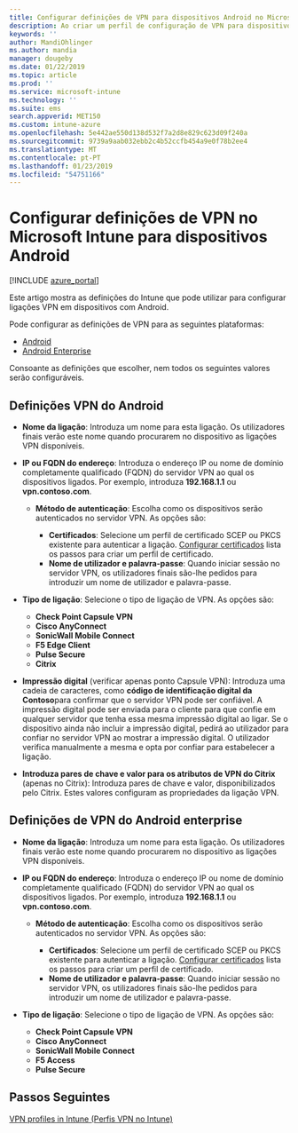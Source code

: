 ```yaml
---
title: Configurar definições de VPN para dispositivos Android no Microsoft Intune – Azure | Microsoft Docs
description: Ao criar um perfil de configuração de VPN para dispositivos Android e Android for Work, introduza o nome da ligação, o endereço IP ou FQDN do servidor VPN, selecione a forma como os utilizadores autenticam no servidor VPN e, em seguida, selecione os tipos de ligação Citrix, SonicWall, Check Point Capsule, Pulse Secure e Microsoft Edge.
keywords: ''
author: MandiOhlinger
ms.author: mandia
manager: dougeby
ms.date: 01/22/2019
ms.topic: article
ms.prod: ''
ms.service: microsoft-intune
ms.technology: ''
ms.suite: ems
search.appverid: MET150
ms.custom: intune-azure
ms.openlocfilehash: 5e442ae550d138d532f7a2d8e829c623d09f240a
ms.sourcegitcommit: 9739a9aab032ebb2c4b52ccfb454a9e0f78b2ee4
ms.translationtype: MT
ms.contentlocale: pt-PT
ms.lasthandoff: 01/23/2019
ms.locfileid: "54751166"
---
```

# <a name="configure-vpn-settings-for-devices-running-android-in-intune"></a>Configurar definições de VPN no Microsoft Intune para dispositivos Android

[!INCLUDE [azure_portal](./includes/azure_portal.md)]

Este artigo mostra as definições do Intune que pode utilizar para configurar ligações VPN em dispositivos com Android.

Pode configurar as definições de VPN para as seguintes plataformas:

- [Android](#android-vpn-settings)
- [Android Enterprise](#android-enterprise-vpn-settings)

Consoante as definições que escolher, nem todos os seguintes valores serão configuráveis.

## <a name="android-vpn-settings"></a>Definições VPN do Android

- **Nome da ligação**: Introduza um nome para esta ligação. Os utilizadores finais verão este nome quando procurarem no dispositivo as ligações VPN disponíveis.
- **IP ou FQDN do endereço**: Introduza o endereço IP ou nome de domínio completamente qualificado (FQDN) do servidor VPN ao qual os dispositivos ligados. Por exemplo, introduza **192.168.1.1** ou **vpn.contoso.com**.

  - **Método de autenticação**: Escolha como os dispositivos serão autenticados no servidor VPN. As opções são:

    - **Certificados**: Selecione um perfil de certificado SCEP ou PKCS existente para autenticar a ligação. [Configurar certificados](certificates-configure.md) lista os passos para criar um perfil de certificado.
    - **Nome de utilizador e palavra-passe**: Quando iniciar sessão no servidor VPN, os utilizadores finais são-lhe pedidos para introduzir um nome de utilizador e palavra-passe.

- **Tipo de ligação**: Selecione o tipo de ligação de VPN. As opções são:

  - **Check Point Capsule VPN**
  - **Cisco AnyConnect**
  - **SonicWall Mobile Connect**
  - **F5 Edge Client**
  - **Pulse Secure**
  - **Citrix**

- **Impressão digital** (verificar apenas ponto Capsule VPN): Introduza uma cadeia de caracteres, como **código de identificação digital da Contoso**para confirmar que o servidor VPN pode ser confiável. A impressão digital pode ser enviada para o cliente para que confie em qualquer servidor que tenha essa mesma impressão digital ao ligar. Se o dispositivo ainda não incluir a impressão digital, pedirá ao utilizador para confiar no servidor VPN ao mostrar a impressão digital. O utilizador verifica manualmente a mesma e opta por confiar para estabelecer a ligação.
- **Introduza pares de chave e valor para os atributos de VPN do Citrix** (apenas no Citrix): Introduza pares de chave e valor, disponibilizados pelo Citrix. Estes valores configuram as propriedades da ligação VPN.

## <a name="android-enterprise-vpn-settings"></a>Definições de VPN do Android enterprise

- **Nome da ligação**: Introduza um nome para esta ligação. Os utilizadores finais verão este nome quando procurarem no dispositivo as ligações VPN disponíveis.
- **IP ou FQDN do endereço**: Introduza o endereço IP ou nome de domínio completamente qualificado (FQDN) do servidor VPN ao qual os dispositivos ligados. Por exemplo, introduza **192.168.1.1** ou **vpn.contoso.com**.

  - **Método de autenticação**: Escolha como os dispositivos serão autenticados no servidor VPN. As opções são:
  
    - **Certificados**: Selecione um perfil de certificado SCEP ou PKCS existente para autenticar a ligação. [Configurar certificados](certificates-configure.md) lista os passos para criar um perfil de certificado.
    - **Nome de utilizador e palavra-passe**: Quando iniciar sessão no servidor VPN, os utilizadores finais são-lhe pedidos para introduzir um nome de utilizador e palavra-passe.

- **Tipo de ligação**: Selecione o tipo de ligação de VPN. As opções são:

  - **Check Point Capsule VPN**
  - **Cisco AnyConnect**
  - **SonicWall Mobile Connect**
  - **F5 Access**
  - **Pulse Secure**

## <a name="next-steps"></a>Passos Seguintes
[VPN profiles in Intune (Perfis VPN no Intune)](vpn-settings-configure.md)
